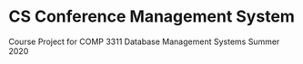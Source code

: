 # CS Conference Management System

Course Project for COMP 3311 Database Management Systems Summer 2020


